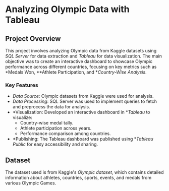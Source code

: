 # Analyzing Olympic Data with Tableau

## Project Overview

This project involves analyzing Olympic data from Kaggle datasets using *SQL Server* for data extraction and *Tableau* for data visualization. The main objective was to create an interactive dashboard to showcase Olympic performance across different countries, focusing on key metrics such as *Medals Won, **Athlete Participation, and **Country-Wise Analysis*.

### Key Features

- *Data Source*: Olympic datasets from Kaggle were used for analysis.
- *Data Processing*: SQL Server was used to implement queries to fetch and preprocess the data for analysis.
- *Visualization: Developed an interactive dashboard in **Tableau* to visualize:
  - Country-wise medal tally.
  - Athlete participation across years.
  - Performance comparison among countries.
- *Publishing: The Tableau dashboard was published using **Tableau Public* for easy accessibility and sharing.

## Dataset

The dataset used is from Kaggle's *Olympic dataset*, which contains detailed information about athletes, countries, sports, events, and medals from various Olympic Games.
